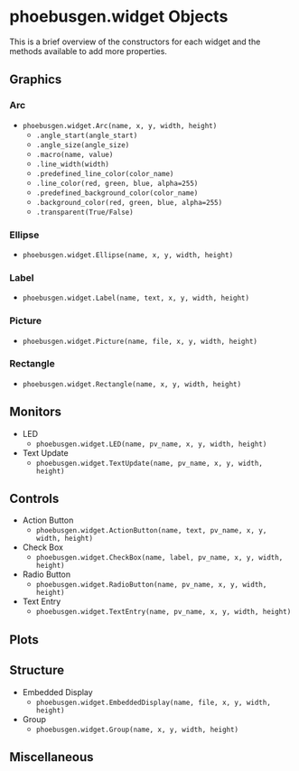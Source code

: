 # phoebusgen.widget Objects

This is a brief overview of the constructors for each widget and the methods available to add more properties.

## Graphics

### Arc
  - `phoebusgen.widget.Arc(name, x, y, width, height)`
    - `.angle_start(angle_start)`
    - `.angle_size(angle_size)`
    - `.macro(name, value)`
    - `.line_width(width)`
    - `.predefined_line_color(color_name)`
    - `.line_color(red, green, blue, alpha=255)`
    - `.predefined_background_color(color_name)`
    - `.background_color(red, green, blue, alpha=255)`
    - `.transparent(True/False)`

### Ellipse
  - `phoebusgen.widget.Ellipse(name, x, y, width, height)`
### Label
  - `phoebusgen.widget.Label(name, text, x, y, width, height)`
### Picture
  - `phoebusgen.widget.Picture(name, file, x, y, width, height)`
### Rectangle
  - `phoebusgen.widget.Rectangle(name, x, y, width, height)`

## Monitors

- LED
  - `phoebusgen.widget.LED(name, pv_name, x, y, width, height)`
- Text Update
  - `phoebusgen.widget.TextUpdate(name, pv_name, x, y, width, height)`

## Controls

- Action Button
  - `phoebusgen.widget.ActionButton(name, text, pv_name, x, y, width, height)`
- Check Box
  - `phoebusgen.widget.CheckBox(name, label, pv_name, x, y, width, height)`
- Radio Button 
  - `phoebusgen.widget.RadioButton(name, pv_name, x, y, width, height)`
- Text Entry
  - `phoebusgen.widget.TextEntry(name, pv_name, x, y, width, height)`

## Plots

## Structure

- Embedded Display
  - `phoebusgen.widget.EmbeddedDisplay(name, file, x, y, width, height)`
- Group
  - `phoebusgen.widget.Group(name, x, y, width, height)`


## Miscellaneous


